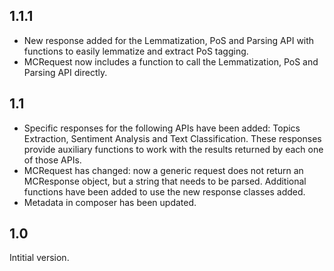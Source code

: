 ## 1.1.1

- New response added for the Lemmatization, PoS and Parsing API with functions to easily lemmatize and extract PoS tagging.
- MCRequest now includes a function to call the Lemmatization, PoS and Parsing API directly.

## 1.1

- Specific responses for the following APIs have been added: Topics Extraction, Sentiment Analysis and Text Classification. These responses provide auxiliary functions to work with the results returned by each one of those APIs.
- MCRequest has changed: now a generic request does not return an MCResponse object, but a string that needs to be parsed. Additional functions have been added to use the new response classes added.
- Metadata in composer has been updated.


## 1.0

Intitial version.
 
